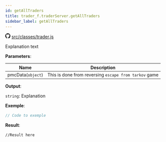 ```yaml
---
id: getAllTraders
title: trader_f.traderServer.getAllTraders
sidebar_label: getAllTraders
---
```

![](/img/github.png) [src/classes/trader.js](https://github.com/TrustedSourceLeaks/LeakedServer/blob/master/src/classes/trader.js#L29)

Explanation text

**Parameters**:

Name  |   Description 
----------- |   -----------
pmcData(`object`)  |   This is done from reversing `escape from tarkov` game


**Output**:

`string`: Explanation


**Exemple**:
```js
// Code to exemple
```

**Result**:
```
//Result here
```